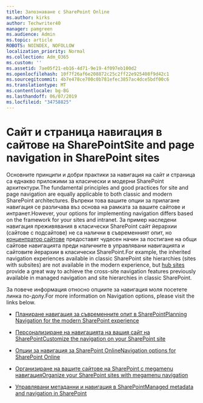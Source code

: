 ```yaml
---
title: Запознаване с SharePoint Online
ms.author: kirks
author: Techwriter40
manager: pamgreen
ms.audience: Admin
ms.topic: article
ROBOTS: NOINDEX, NOFOLLOW
localization_priority: Normal
ms.collection: Adm_O365
ms.custom: ''
ms.assetid: 7ae05f21-eb16-4d71-9e19-4f097eb100d2
ms.openlocfilehash: 10f7f26af6e208872c25c2ff22e925408f9d42c1
ms.sourcegitcommit: 4b7e478ce700c0b781efec3857ac4dce5bdf00c6
ms.translationtype: MT
ms.contentlocale: bg-BG
ms.lasthandoff: 06/07/2019
ms.locfileid: "34758825"
---
```

# <a name="site-and-page-navigation-in-sharepoint-sites"></a><span data-ttu-id="6989a-102">Сайт и страница навигация в сайтове на SharePoint</span><span class="sxs-lookup"><span data-stu-id="6989a-102">Site and page navigation in SharePoint sites</span></span>

<span data-ttu-id="6989a-103">Основните принципи и добри практики за навигация на сайт и страница са еднакво приложими за класически и модерни SharePoint архитектури.</span><span class="sxs-lookup"><span data-stu-id="6989a-103">The fundamental principles and good practices for site and page navigation are equally applicable to both classic and modern SharePoint architectures.</span></span> <span data-ttu-id="6989a-104">Въпреки това вашите опции за прилагане навигация се различава въз основа на рамката за вашите сайтове и интранет.</span><span class="sxs-lookup"><span data-stu-id="6989a-104">However, your options for implementing navigation differs based on the framework for your sites and intranet.</span></span> <span data-ttu-id="6989a-105">За пример наследени навигация преживявания в класически SharePoint сайт йерархии (сайтове с подсайтове) не са налични в съвременният опит, но [концентратор сайтове](https://support.office.com/article/fe26ae84-14b7-45b6-a6d1-948b3966427f) предоставят чудесен начин за постигане на общи сайтове навигацията преди наличните в управлявани навигацията и сайтовите йерархии в класически SharePoint.</span><span class="sxs-lookup"><span data-stu-id="6989a-105">For example, the inherited navigation experiences available in classic SharePoint site hierarchies (sites with subsites) are not available in the modern experience, but [hub sites](https://support.office.com/article/fe26ae84-14b7-45b6-a6d1-948b3966427f) provide a great way to achieve the cross-site navigation features previously available in managed navigation and site hierarchies in classic SharePoint.</span></span>

 <span data-ttu-id="6989a-106">За повече информация относно опциите за навигация моля посетете линка по-долу.</span><span class="sxs-lookup"><span data-stu-id="6989a-106">For more information on Navigation options, please visit the links below.</span></span>

 - [<span data-ttu-id="6989a-107">Планиране навигация за съвременните опит в SharePoint</span><span class="sxs-lookup"><span data-stu-id="6989a-107">Planning Navigation for the modern SharePoint experience</span></span>](https://docs.microsoft.com/sharepoint/plan-navigation-modern-experience)

- [<span data-ttu-id="6989a-108">Персонализиране на навигацията на вашия сайт на SharePoint</span><span class="sxs-lookup"><span data-stu-id="6989a-108">Customize the navigation on your SharePoint site</span></span>](https://support.office.com/article/customize-the-navigation-on-your-sharepoint-site-3cd61ae7-a9ed-4e1e-bf6d-4655f0bf25ca)

- [<span data-ttu-id="6989a-109">Опции за навигация за SharePoint Online</span><span class="sxs-lookup"><span data-stu-id="6989a-109">Navigation options for SharePoint Online</span></span>](https://docs.microsoft.com/office365/enterprise/navigation-options-for-sharepoint-online)
 
- [<span data-ttu-id="6989a-110">Организиране на вашите сайтове на SharePoint с megamenu навигация</span><span class="sxs-lookup"><span data-stu-id="6989a-110">Organize your SharePoint sites with megamenu navigation</span></span>](https://techcommunity.microsoft.com/t5/Microsoft-SharePoint-Blog/Organize-your-SharePoint-sites-with-megamenu-navigation-and-new/ba-p/328068)

- [<span data-ttu-id="6989a-111">Управлявани метаданни и навигация в SharePoint</span><span class="sxs-lookup"><span data-stu-id="6989a-111">Managed metadata and navigation in SharePoint</span></span>](https://docs.microsoft.com/sharepoint/dev/general-development/managed-metadata-and-navigation-in-sharepoint)


